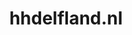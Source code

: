 ---
layout: post
title: "hhdelfland.nl"
internal_url: "/dutchgov/hhdelfland.nl.html"
subdomains_count: 60
all_subdomains_count: 217
urls_count: 24
ssl_rank: 0
http_rank: 54.291666666667
url_link: /data/hhdelfland.nl/urls.txt
all_subdomains_link: /data/hhdelfland.nl/all_subdomains.txt
subdomains_link: /data/hhdelfland.nl/subdomains.txt
categories: dutchgov
---